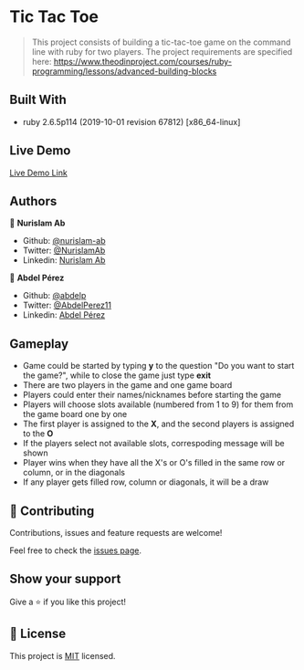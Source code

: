 # Tic Tac Toe

> This project consists of building a tic-tac-toe game on the command line with ruby for two players. The project requirements are specified here: https://www.theodinproject.com/courses/ruby-programming/lessons/advanced-building-blocks

## Built With

- ruby 2.6.5p114 (2019-10-01 revision 67812) [x86_64-linux]

## Live Demo

[Live Demo Link](https://repl.it/@Abdel_P/Bubble-Sort)

## Authors

👤 **Nurislam Ab**

- Github: [@nurislam-ab](https://github.com/nurislam-ab)
- Twitter: [@NurislamAb](https://twitter.com/NurislamAb)
- Linkedin: [Nurislam Ab](https://www.linkedin.com/in/nurislam-ab/)

👤 **Abdel Pérez**

- Github: [@abdelp](https://github.com/abdelp/)
- Twitter: [@AbdelPerez11](https://twitter.com/abdelperez11)
- Linkedin: [Abdel Pérez](https://www.linkedin.com/in/abdel-p%C3%A9rez-t%C3%A9llez-72b2aa153/)


## Gameplay
- Game could be started by typing **y** to the question "Do you want to start the game?", while to close the game just type **exit**
- There are two players in the game and one game board
- Players could enter their names/nicknames before starting the game
- Players will choose slots available (numbered from 1 to 9) for them from the game board one by one
- The first player is assigned to the **X**, and the second players is assigned to the **O**
- If the players select not available slots, correspoding message will be shown
- Player wins when they have all the X's or O's filled in the same row or column, or in the diagonals
- If any player gets filled row, column or diagonals, it will be a draw


## 🤝 Contributing

Contributions, issues and feature requests are welcome!

Feel free to check the [issues page](https://github.com/abdelp/bubble-sort/issues).

## Show your support

Give a ⭐️ if you like this project!

## 📝 License

This project is [MIT](lic.url) licensed.
